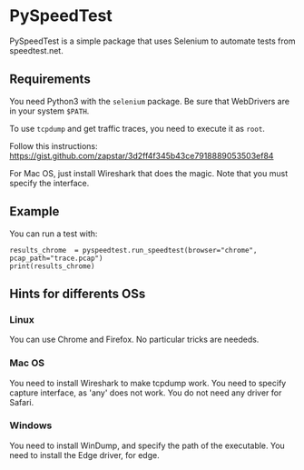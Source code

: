 PySpeedTest
===========

PySpeedTest is a simple package that uses Selenium to automate tests from speedtest.net.

## Requirements

You need Python3 with the `selenium` package. Be sure that WebDrivers are in your system `$PATH`.

To use `tcpdump` and get traffic traces, you need to execute it as `root`.

Follow this instructions:
https://gist.github.com/zapstar/3d2ff4f345b43ce7918889053503ef84

For Mac OS, just install Wireshark that does the magic. Note that you must specify the interface.


## Example
You can run a test with:
```
results_chrome  = pyspeedtest.run_speedtest(browser="chrome", pcap_path="trace.pcap")
print(results_chrome)
```

## Hints for differents OSs

### Linux
You can use Chrome and Firefox. No particular tricks are neededs.

### Mac OS
You need to install Wireshark to make tcpdump work. You need to specify capture interface, as 'any' does not work.
You do not need any driver for Safari.

### Windows
You need to install WinDump, and specify the path of the executable. You need to install the Edge driver, for edge.










